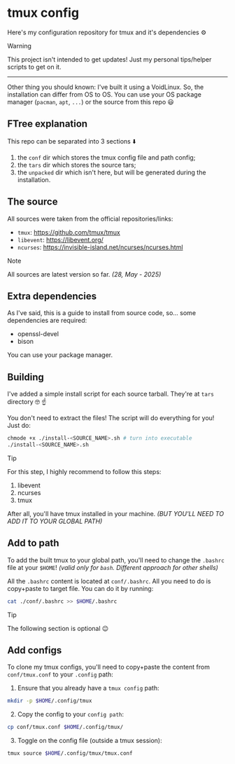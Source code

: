 tmux config
===========

Here's my configuration repository for tmux and it's dependencies ⚙️

> [!WARNING]
>
> This project isn't intended to get updates! Just my personal
> tips/helper scripts to get on it.
>
> ---
>
> Other thing you should known: I've built it using a VoidLinux.
> So, the installation can differ from OS to OS. You can use your OS
> package manager (`pacman`, `apt`, `...`) or the source from this
> repo 😃

## FTree explanation

This repo can be separated into 3 sections ⬇️
1. the `conf` dir which stores the tmux config file and path config;
2. the `tars` dir which stores the source tars;
3. the `unpacked` dir which isn't here, but will be generated during
   the installation.

## The source

All sources were taken from the official repositories/links:
- `tmux`: https://github.com/tmux/tmux
- `libevent`: https://libevent.org/
- `ncurses`: https://invisible-island.net/ncurses/ncurses.html

> [!NOTE]
>
> All sources are latest version so far. _(28, May - 2025)_

## Extra dependencies

As I've said, this is a guide to install from source code, so... some
dependencies are required:
- openssl-devel
- bison

You can use your package manager.

## Building

I've added a simple install script for each source tarball. They're
at `tars` directory 🤓 ☝️

You don't need to extract the files! The script will do everything
for you! Just do:

```sh
chmode +x ./install-<SOURCE_NAME>.sh # turn into executable
./install-<SOURCE_NAME>.sh
```

> [!TIP]
>
> For this step, I highly recommend to follow this steps:
> 1. libevent
> 2. ncurses
> 3. tmux

After all, you'll have tmux installed in your machine.
_(BUT YOU'LL NEED TO ADD IT TO YOUR GLOBAL PATH)_

## Add to path

To add the built tmux to your global path, you'll need to change the
`.bashrc` file at your `$HOME`! _(valid only for `bash`. Different
approach for other shells)_

All the `.bashrc` content is located at `conf/.bashrc`. All you need
to do is copy+paste to target file. You can do it by running:

```sh
cat ./conf/.bashrc >> $HOME/.bashrc
```

> [!TIP]
>
> The following section is optional 😉

## Add configs

To clone my tmux configs, you'll need to copy+paste the content from
`conf/tmux.conf` to your `.config` path:

1. Ensure that you already have a `tmux config` path:
```sh
mkdir -p $HOME/.config/tmux
```
2. Copy the config to your `config path`:
```sh
cp conf/tmux.conf $HOME/.config/tmux/
```
3. Toggle on the config file (outside a tmux session):
```sh
tmux source $HOME/.config/tmux/tmux.conf
```
